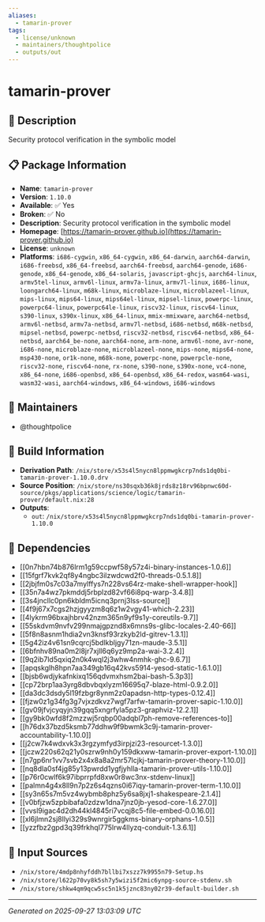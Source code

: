 ```yaml
---
aliases:
  - tamarin-prover
tags:
  - license/unknown
  - maintainers/thoughtpolice
  - outputs/out
---
```


# tamarin-prover

## 📝 Description

Security protocol verification in the symbolic model

## 📋 Package Information

- **Name**: `tamarin-prover`
- **Version**: `1.10.0`
- **Available**: ✅ Yes
- **Broken**: ✅ No
- **Description**: Security protocol verification in the symbolic model
- **Homepage**: [https://tamarin-prover.github.io](https://tamarin-prover.github.io)
- **License**: `unknown`
- **Platforms**: `i686-cygwin`, `x86_64-cygwin`, `x86_64-darwin`, `aarch64-darwin`, `i686-freebsd`, `x86_64-freebsd`, `aarch64-freebsd`, `aarch64-genode`, `i686-genode`, `x86_64-genode`, `x86_64-solaris`, `javascript-ghcjs`, `aarch64-linux`, `armv5tel-linux`, `armv6l-linux`, `armv7a-linux`, `armv7l-linux`, `i686-linux`, `loongarch64-linux`, `m68k-linux`, `microblaze-linux`, `microblazeel-linux`, `mips-linux`, `mips64-linux`, `mips64el-linux`, `mipsel-linux`, `powerpc-linux`, `powerpc64-linux`, `powerpc64le-linux`, `riscv32-linux`, `riscv64-linux`, `s390-linux`, `s390x-linux`, `x86_64-linux`, `mmix-mmixware`, `aarch64-netbsd`, `armv6l-netbsd`, `armv7a-netbsd`, `armv7l-netbsd`, `i686-netbsd`, `m68k-netbsd`, `mipsel-netbsd`, `powerpc-netbsd`, `riscv32-netbsd`, `riscv64-netbsd`, `x86_64-netbsd`, `aarch64_be-none`, `aarch64-none`, `arm-none`, `armv6l-none`, `avr-none`, `i686-none`, `microblaze-none`, `microblazeel-none`, `mips-none`, `mips64-none`, `msp430-none`, `or1k-none`, `m68k-none`, `powerpc-none`, `powerpcle-none`, `riscv32-none`, `riscv64-none`, `rx-none`, `s390-none`, `s390x-none`, `vc4-none`, `x86_64-none`, `i686-openbsd`, `x86_64-openbsd`, `x86_64-redox`, `wasm64-wasi`, `wasm32-wasi`, `aarch64-windows`, `x86_64-windows`, `i686-windows`
## 👥 Maintainers

- @thoughtpolice


## 🔧 Build Information

- **Derivation Path**: `/nix/store/x53s4l5nycn8lppmwgkcrp7nds1dq0bi-tamarin-prover-1.10.0.drv`
- **Source Position**: `/nix/store/ns30sqxb36k8jrds8z18rv96bpnwc60d-source/pkgs/applications/science/logic/tamarin-prover/default.nix:28`
- **Outputs**:
  - `out`:  `/nix/store/x53s4l5nycn8lppmwgkcrp7nds1dq0bi-tamarin-prover-1.10.0`

## 🔗 Dependencies

- [[0n7hbn74b876lrm1g59ccpwf58y57z4i-binary-instances-1.0.6]]
- [[15fgrf7kvk2qf8y4ngbc3ilzwdcwd2f0-threads-0.5.1.8]]
- [[2jbjfm0s7c03a7mylffys7n228vs64rz-make-shell-wrapper-hook]]
- [[35n7a4wz7pkmddj5rbplzd82vf66i8pq-warp-3.4.8]]
- [[3s4jncllc0pn6kbldm5icnq3prnj3lss-source]]
- [[4f9j67x7cgs2hzjgyyzm8q6z1w2vgy41-which-2.23]]
- [[4lykrm96bxajhbrv42nzm365n9yf9s1y-coreutils-9.7]]
- [[55skdvm9nvfv299nmajgpznd8x6mns9s-glibc-locales-2.40-66]]
- [[5f8n8asnm1hdia2vn3knsf93rzkyb2ld-gitrev-1.3.1]]
- [[5g42iz4v61sn9cqrcj5bdlkbljgy71zn-maude-3.5.1]]
- [[6bfnhv89na0m2l8jr7xjll6q6yz9mp2a-wai-3.2.4]]
- [[9q2ib7ld5qxiq2n0k4wql2j3whw4nmhk-ghc-9.6.7]]
- [[apqskglh8hpn7aa349gb16q42kvs5914-yesod-static-1.6.1.0]]
- [[bjsb6wdjykafnkixq156qdvmxhsm2bai-bash-5.3p3]]
- [[cp72brp1aa3yrg8dbvbqxlyzm16695q7-blaze-html-0.9.2.0]]
- [[da3dc3dsdy5l19fzbgr8ynm2z0apadsn-http-types-0.12.4]]
- [[fjzw0z1g34fg3g7vjxzdkvz7wgf7arfw-tamarin-prover-sapic-1.10.0]]
- [[gv09jfvjcyqyjn39gqq5xngrfyla5pz3-graphviz-12.2.1]]
- [[gy9bk0wfd8f2mzzwj5rqbp00adqbl7ph-remove-references-to]]
- [[h76dx37bzd5ksmb77ddhw9f9bwmk3c9j-tamarin-prover-accountability-1.10.0]]
- [[j2cw7k4wdxvk3x3rgzymfyd3irpjzi23-resourcet-1.3.0]]
- [[jczw220s62q21y0szrw9nh0y159dkxww-tamarin-prover-export-1.10.0]]
- [[n7gp6nr1vv7svb2x4x8a8a2mr57lcjkj-tamarin-prover-theory-1.10.0]]
- [[nq8dla0sf4jg85y13pwrdd1ygfjyhlla-tamarin-prover-utils-1.10.0]]
- [[p76r0cwlf6k97ibprrpfd8xw0r8wc3nx-stdenv-linux]]
- [[palmn4g4x8ll9n7p2z6s4qzns0i67iqy-tamarin-prover-term-1.10.0]]
- [[sy3n65s7m5vz4wybmb8phz5y6sa8jxj1-shakespeare-2.1.4]]
- [[v0bfjzw5zpbibafa0zdzw1dna7jnz0jb-yesod-core-1.6.27.0]]
- [[vvsl9igac4d2dh44kl4845ri7vcqj8c5-file-embed-0.0.16.0]]
- [[xl6jlmn2sj8llyi329s9wnrgir5ggkms-binary-orphans-1.0.5]]
- [[yzzfbz2gpd3q39frkhql775lrw4llyzq-conduit-1.3.6.1]]

## 📁 Input Sources

- `/nix/store/4mdp8nhyfddh7bllbi7xszz7k9955n79-Setup.hs`
- `/nix/store/l622p70vy8k5sh7y5wizi5f2mic6ynpg-source-stdenv.sh`
- `/nix/store/shkw4qm9qcw5sc5n1k5jznc83ny02r39-default-builder.sh`

---
*Generated on 2025-09-27 13:03:09 UTC*

